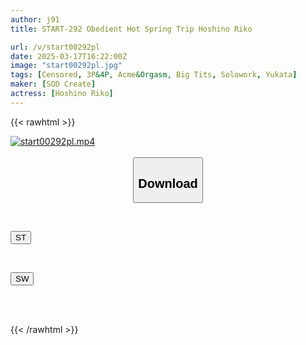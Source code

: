 ```yaml
---
author: j91
title: START-292 Obedient Hot Spring Trip Hoshino Riko

url: /v/start00292pl
date: 2025-03-17T16:22:00Z
image: "start00292pl.jpg"
tags: [Censored, 3P&4P, Acme&Orgasm, Big Tits, Solowork, Yukata]
maker: [SOD Create]
actress: [Hoshino Riko]
---
```



{{< rawhtml >}}

<div class="video" data-videoid="OYALg0RreACg9Z">
    <a href="javascript:;">
        <img src="/v/start00292pl/start00292pl.jpg" width="WIDTH" height="HEIGHT" alt="start00292pl.mp4" loading="lazy">
    </a>
</div>

<script type="text/javascript" src="https://j91.asia/asset/on-demand-st.js"></script>

<br>
  <link rel="stylesheet" href="https://j91.asia/asset/bs5.css">
  
  <center>
  <button class="btn btn-primary" type="button" data-bs-toggle="collapse" data-bs-target=".multi-collapse" aria-expanded="false" aria-controls="multiCollapseExample1 multiCollapseExample2"><h2>Download</h2></button></center>
</p>
<div class="row">
  <div class="col">
    <div class="collapse multi-collapse" id="multiCollapseExample1">
      <div class="card card-body">
	      	      <br>
<div class="buttons">  
<p><a href="/v/start00292pl/st.html" target="_blank"><button class="btn-hover color-3"><i class="fa fa-download"></i> ST</button></a></p></div>
    </div>
  </div>
</div>
  <div class="col">
    <div class="collapse multi-collapse" id="multiCollapseExample2">
      <div class="card card-body">
	      <br>
<div class="buttons">
<p><a href="/v/start00292pl/sw.html" target="_blank"><button class="btn-hover color-2"><i class="fa fa-download"></i> SW</button></a></p></div>
<br><br>
      </div>
    </div>
  </div>
</div>

{{< /rawhtml >}}